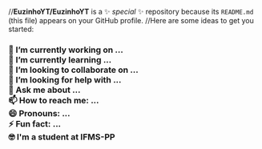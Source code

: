 <html>

//**EuzinhoYT/EuzinhoYT** is a ✨ _special_ ✨ repository because its `README.md` (this file) appears on your GitHub profile.
//Here are some ideas to get you started:
<html>
<head>


<h3> 🔭 I’m currently working on ...</br>
🌱 I’m currently learning ...</br>
👯 I’m looking to collaborate on ...</br>
🤔 I’m looking for help with ...</br>
💬 Ask me about ...</br>
📫 How to reach me: ...</br>
😄 Pronouns: ...</br>
⚡ Fun fact: ...</br>
🤓 I'm a student at IFMS-PP </h3>
</head>


</html>
